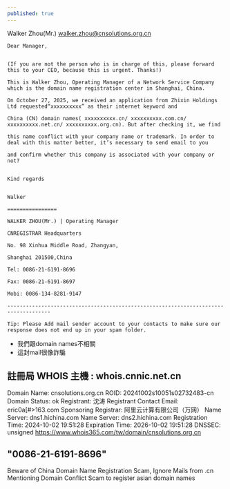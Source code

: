 ```yaml
---
published: true
---
```

Walker Zhou(Mr.) <walker.zhou@cnsolutions.org.cn>
```
Dear Manager,


(If you are not the person who is in charge of this, please forward this to your CEO, because this is urgent. Thanks!)

This is Walker Zhou, Operating Manager of a Network Service Company which is the domain name registration center in Shanghai, China. 

On October 27, 2025, we received an application from Zhixin Holdings Ltd requested“xxxxxxxxxx” as their internet keyword and 

China (CN) domain names( xxxxxxxxxx.cn/ xxxxxxxxxx.com.cn/ xxxxxxxxxx.net.cn/ xxxxxxxxxx.org.cn). But after checking it, we find 

this name conflict with your company name or trademark. In order to deal with this matter better, it’s necessary to send email to you 

and confirm whether this company is associated with your company or not?


Kind regards


Walker

================

WALKER ZHOU(Mr.) | Operating Manager

CNREGISTRAR Headquarters

No. 98 Xinhua Middle Road, Zhangyan, 

Shanghai 201500,China

Tel: 0086-21-6191-8696  

Fax: 0086-21-6191-8697

Mobi: 0086-134-8281-9147  

------------------------------------------------------------------------------------

Tip: Please Add mail sender account to your contacts to make sure our response does not end up in your spam folder.

```

* 我們跟domain names不相關
* 這封mail很像詐騙


## 註冊局 WHOIS 主機 : whois.cnnic.net.cn  

Domain Name: cnsolutions.org.cn
ROID: 20241002s10051s02732483-cn
Domain Status: ok
Registrant: 沈涛
Registrant Contact Email: eric0a[#>163.com
Sponsoring Registrar: 阿里云计算有限公司（万网）
Name Server: dns1.hichina.com
Name Server: dns2.hichina.com
Registration Time: 2024-10-02 19:51:28
Expiration Time: 2026-10-02 19:51:28
DNSSEC: unsigned
  https://www.whois365.com/tw/domain/cnsolutions.org.cn
  
  
## "0086-21-6191-8696"

Beware of China Domain Name Registration Scam, Ignore Mails from .cn Mentioning Domain Conflict
Scam to register asian domain names
